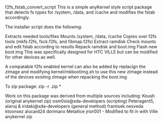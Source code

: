 f2fs_fstab_convert_script
This is a simple anyKernel style script package that detects fs types for /system, /data, and /cache and modifies the fstab accordingly.

The installer script does the following:

Extracts needed tools/files
Mounts /system, /data, /cache
Copies over f2fs tools (mkfs.f2fs, fsck.f2fs, and fibmap.f2fs)
Extract ramdisk
Check mounts and edit fstab according to results
Repack ramdisk and boot.img
Flash new boot.img
This was specifically designed for HTC VILLE but can be modified for other devices as well.

A compatable f2fs enabled kernel can also be added by replacign the zImage and modifying kernel/mkbootimg.sh to use this new zImage instead of the devices existing zImage when repacking the boot.img

To zip package: zip -r .zip *

Work on this package was derived from multiple sources including: Koush (original anykernel zip) osm0sis@xda-developers (scripting) Peteragent5, alansj & iridaki@xda-developers (general method) frantisek.nesveda ktoonsez alucard24 dorimanx Metallice jrior001 - Modified to fit in with Ville anykernel zip
